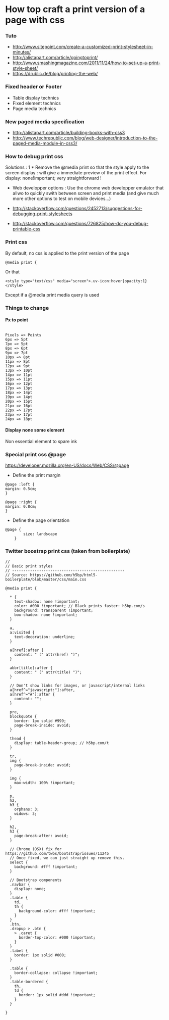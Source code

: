 # How top craft a print version of a page with css 

### Tuto 
* http://www.sitepoint.com/create-a-customized-print-stylesheet-in-minutes/
* http://alistapart.com/article/goingtoprint/
* http://www.smashingmagazine.com/2011/11/24/how-to-set-up-a-print-style-sheet/
* https://drublic.de/blog/printing-the-web/

### Fixed header or Footer 

* Table display technics
* Fixed element technics
* Page media technics

### New paged media specification 

* http://alistapart.com/article/building-books-with-css3
* http://www.techrepublic.com/blog/web-designer/introduction-to-the-paged-media-module-in-css3/

### How to debug print css

Solutions : 
1 * Remove the @media print so that the style apply to the screen display : will give a immediate preview of the print effect. For display: none!important; very straightforward !
* Web developper options : Use the chrome web developper emulator that allwo to quickly swith between screen and print media (and give much more other options to test on mobile devices...)

* http://stackoverflow.com/questions/2452713/suggestions-for-debugging-print-stylesheets
* http://stackoverflow.com/questions/726825/how-do-you-debug-printable-css


### Print css

By default, no css is applied to the print version of the page 
````
@media print {
````

Or that 
````
<style type="text/css" media="screen">.uv-icon:hover{opacity:1}</style>
````

Except if a @media print media query is used

### Things to change 
#### Px to point 
````

Pixels => Points
6px => 5pt
7px => 5pt
8px => 6pt
9px => 7pt
10px => 8pt
11px => 8pt
12px => 9pt
13px => 10pt
14px => 11pt
15px => 11pt
16px => 12pt
17px => 13pt
18px => 14pt
19px => 14pt
20px => 15pt
21px => 16pt
22px => 17pt
23px => 17pt
24px => 18pt
````

#### Display none some element 

Non essential element to spare ink

### Special print css @page 
https://developer.mozilla.org/en-US/docs/Web/CSS/@page

* Define the print margin
````
@page :left {
margin: 0.5cm;
}

@page :right {
margin: 0.8cm;
}
````
* Define the page orientation
````
@page {
        size: landscape
    }
````


### Twitter boostrap print css (taken from boilerplate)

````
//
// Basic print styles
// --------------------------------------------------
// Source: https://github.com/h5bp/html5-boilerplate/blob/master/css/main.css

@media print {

  * {
    text-shadow: none !important;
    color: #000 !important; // Black prints faster: h5bp.com/s
    background: transparent !important;
    box-shadow: none !important;
  }

  a,
  a:visited {
    text-decoration: underline;
  }

  a[href]:after {
    content: " (" attr(href) ")";
  }

  abbr[title]:after {
    content: " (" attr(title) ")";
  }

  // Don't show links for images, or javascript/internal links
  a[href^="javascript:"]:after,
  a[href^="#"]:after {
    content: "";
  }

  pre,
  blockquote {
    border: 1px solid #999;
    page-break-inside: avoid;
  }

  thead {
    display: table-header-group; // h5bp.com/t
  }

  tr,
  img {
    page-break-inside: avoid;
  }

  img {
    max-width: 100% !important;
  }

  p,
  h2,
  h3 {
    orphans: 3;
    widows: 3;
  }

  h2,
  h3 {
    page-break-after: avoid;
  }

  // Chrome (OSX) fix for https://github.com/twbs/bootstrap/issues/11245
  // Once fixed, we can just straight up remove this.
  select {
    background: #fff !important;
  }

  // Bootstrap components
  .navbar {
    display: none;
  }
  .table {
    td,
    th {
      background-color: #fff !important;
    }
  }
  .btn,
  .dropup > .btn {
    > .caret {
      border-top-color: #000 !important;
    }
  }
  .label {
    border: 1px solid #000;
  }

  .table {
    border-collapse: collapse !important;
  }
  .table-bordered {
    th,
    td {
      border: 1px solid #ddd !important;
    }
  }

}
````